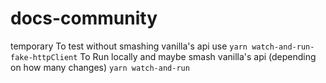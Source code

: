 # docs-community
temporary
To test without smashing vanilla's api use `yarn watch-and-run-fake-httpClient`
To Run locally and maybe smash vanilla's api (depending on how many changes) `yarn watch-and-run`